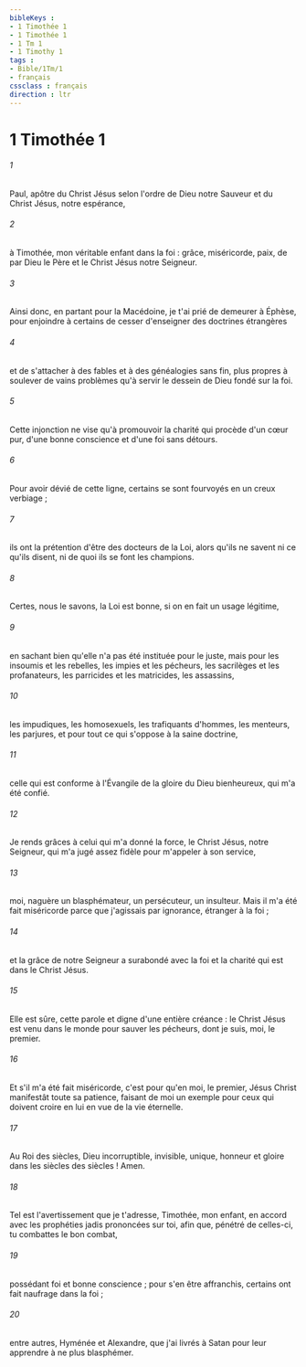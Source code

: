 ```yaml
---
bibleKeys : 
- 1 Timothée 1
- 1 Timothée 1
- 1 Tm 1
- 1 Timothy 1
tags : 
- Bible/1Tm/1
- français
cssclass : français
direction : ltr
---
```


# 1 Timothée 1

###### 1
Paul, apôtre du Christ Jésus selon l'ordre de Dieu notre Sauveur et du Christ Jésus, notre espérance, 
###### 2
à Timothée, mon véritable enfant dans la foi : grâce, miséricorde, paix, de par Dieu le Père et le Christ Jésus notre Seigneur. 
###### 3
Ainsi donc, en partant pour la Macédoine, je t'ai prié de demeurer à Éphèse, pour enjoindre à certains de cesser d'enseigner des doctrines étrangères 
###### 4
et de s'attacher à des fables et à des généalogies sans fin, plus propres à soulever de vains problèmes qu'à servir le dessein de Dieu fondé sur la foi. 
###### 5
Cette injonction ne vise qu'à promouvoir la charité qui procède d'un cœur pur, d'une bonne conscience et d'une foi sans détours. 
###### 6
Pour avoir dévié de cette ligne, certains se sont fourvoyés en un creux verbiage ; 
###### 7
ils ont la prétention d'être des docteurs de la Loi, alors qu'ils ne savent ni ce qu'ils disent, ni de quoi ils se font les champions. 
###### 8
Certes, nous le savons, la Loi est bonne, si on en fait un usage légitime, 
###### 9
en sachant bien qu'elle n'a pas été instituée pour le juste, mais pour les insoumis et les rebelles, les impies et les pécheurs, les sacrilèges et les profanateurs, les parricides et les matricides, les assassins, 
###### 10
les impudiques, les homosexuels, les trafiquants d'hommes, les menteurs, les parjures, et pour tout ce qui s'oppose à la saine doctrine, 
###### 11
celle qui est conforme à l'Évangile de la gloire du Dieu bienheureux, qui m'a été confié. 
###### 12
Je rends grâces à celui qui m'a donné la force, le Christ Jésus, notre Seigneur, qui m'a jugé assez fidèle pour m'appeler à son service, 
###### 13
moi, naguère un blasphémateur, un persécuteur, un insulteur. Mais il m'a été fait miséricorde parce que j'agissais par ignorance, étranger à la foi ; 
###### 14
et la grâce de notre Seigneur a surabondé avec la foi et la charité qui est dans le Christ Jésus. 
###### 15
Elle est sûre, cette parole et digne d'une entière créance : le Christ Jésus est venu dans le monde pour sauver les pécheurs, dont je suis, moi, le premier. 
###### 16
Et s'il m'a été fait miséricorde, c'est pour qu'en moi, le premier, Jésus Christ manifestât toute sa patience, faisant de moi un exemple pour ceux qui doivent croire en lui en vue de la vie éternelle. 
###### 17
Au Roi des siècles, Dieu incorruptible, invisible, unique, honneur et gloire dans les siècles des siècles ! Amen. 
###### 18
Tel est l'avertissement que je t'adresse, Timothée, mon enfant, en accord avec les prophéties jadis prononcées sur toi, afin que, pénétré de celles-ci, tu combattes le bon combat, 
###### 19
possédant foi et bonne conscience ; pour s'en être affranchis, certains ont fait naufrage dans la foi ; 
###### 20
entre autres, Hyménée et Alexandre, que j'ai livrés à Satan pour leur apprendre à ne plus blasphémer. 
